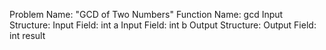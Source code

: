 Problem Name: "GCD of Two Numbers"
Function Name: gcd
Input Structure:
Input Field: int a
Input Field: int b
Output Structure:
Output Field: int result
